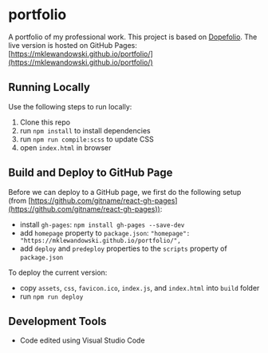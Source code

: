 # portfolio
A portfolio of my professional work. This project is based on [Dopefolio](https://github.com/rammcodes/Dopefolio). The live version is hosted on GitHub Pages: [https://mklewandowski.github.io/portfolio/](https://mklewandowski.github.io/portfolio/)

## Running Locally
Use the following steps to run locally:
1. Clone this repo
2. run `npm install` to install dependencies
3. run `npm run compile:scss` to update CSS
4. open `index.html` in browser

## Build and Deploy to GitHub Page
Before we can deploy to a GitHub page, we first do the following setup (from [https://github.com/gitname/react-gh-pages](https://github.com/gitname/react-gh-pages)):
- install `gh-pages`: `npm install gh-pages --save-dev`
- add `homepage` property to `package.json`: `"homepage": "https://mklewandowski.github.io/portfolio/",`
- add `deploy` and `predeploy` properties to the `scripts` property of `package.json`

To deploy the current version:
- copy `assets`, `css`, `favicon.ico`, `index.js`, and `index.html` into `build` folder
- run `npm run deploy`

## Development Tools
- Code edited using Visual Studio Code